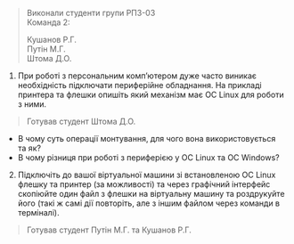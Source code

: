 >Виконали студенти групи РПЗ-03  
>Команда 2:
>
>Кушанов Р.Г.  
>Путін М.Г.  
>Штома Д.О.

1. При роботі з персональним комп’ютером дуже часто виникає необхідність підключати периферійне обладнання. На прикладі принтера та флешки опишіть який механізм має ОС Linux для роботи з ними.

>Готував студент Штома Д.О.

  - В чому суть операції монтування, для чого вона використовується та як?
  - В чому різниця при роботі з периферією у ОС Linux та ОС Windows?
 
2. Підключіть до вашої віртуальної машини зі встановленою ОС Linux флешку та принтер (за можливості) та через графічний інтерфейс скопіюйте один файл з флешки на віртуальну машину та роздрукуйте його (такі ж самі дії повторіть, але з іншим файлом через команди в терміналі).

>Готував студент Путін М.Г. та Кушанов Р.Г.
